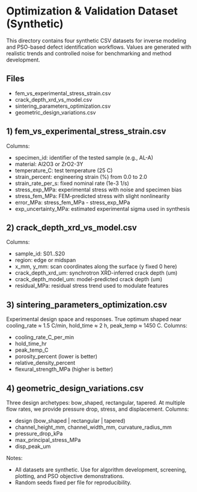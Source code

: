 
# Optimization & Validation Dataset (Synthetic)

This directory contains four synthetic CSV datasets for inverse modeling and PSO-based defect identification workflows. Values are generated with realistic trends and controlled noise for benchmarking and method development.

## Files
- fem_vs_experimental_stress_strain.csv
- crack_depth_xrd_vs_model.csv
- sintering_parameters_optimization.csv
- geometric_design_variations.csv

## 1) fem_vs_experimental_stress_strain.csv
Columns:
- specimen_id: identifier of the tested sample (e.g., AL-A)
- material: Al2O3 or ZrO2-3Y
- temperature_C: test temperature (25 C)
- strain_percent: engineering strain (%) from 0.0 to 2.0
- strain_rate_per_s: fixed nominal rate (1e-3 1/s)
- stress_exp_MPa: experimental stress with noise and specimen bias
- stress_fem_MPa: FEM-predicted stress with slight nonlinearity
- error_MPa: stress_fem_MPa - stress_exp_MPa
- exp_uncertainty_MPa: estimated experimental sigma used in synthesis

## 2) crack_depth_xrd_vs_model.csv
Columns:
- sample_id: S01..S20
- region: edge or midspan
- x_mm, y_mm: scan coordinates along the surface (y fixed 0 here)
- crack_depth_xrd_um: synchrotron XRD-inferred crack depth (um)
- crack_depth_model_um: model-predicted crack depth (um)
- residual_MPa: residual stress trend used to modulate features

## 3) sintering_parameters_optimization.csv
Experimental design space and responses. True optimum shaped near cooling_rate ≈ 1.5 C/min, hold_time ≈ 2 h, peak_temp ≈ 1450 C.
Columns:
- cooling_rate_C_per_min
- hold_time_hr
- peak_temp_C
- porosity_percent (lower is better)
- relative_density_percent
- flexural_strength_MPa (higher is better)

## 4) geometric_design_variations.csv
Three design archetypes: bow_shaped, rectangular, tapered. At multiple flow rates, we provide pressure drop, stress, and displacement.
Columns:
- design (bow_shaped | rectangular | tapered)
- channel_height_mm, channel_width_mm, curvature_radius_mm
- pressure_drop_kPa
- max_principal_stress_MPa
- disp_peak_um

Notes:
- All datasets are synthetic. Use for algorithm development, screening, plotting, and PSO objective demonstrations.
- Random seeds fixed per file for reproducibility.
